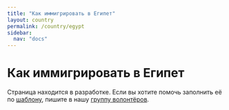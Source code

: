 ```yaml
---
title: "Как иммигрировать в Египет"
layout: country
permalink: /country/egypt
sidebar:
  nav: "docs"
---
```


# Как иммигрировать в Египет

Страница находится в разработке. Если вы хотите помочь заполнить её по [шаблону](/template), пишите в нашу [группу волонтёров](https://t.me/+FHi3FnJaoWJkMDAx).
